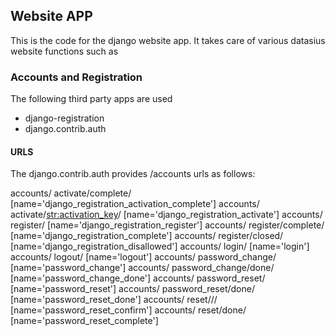 ## Website APP

This is the code for the django website app. It takes care of various datasius
website functions such as 

### Accounts and Registration

The following third party apps are used

* django-registration
* django.contrib.auth

#### URLS 

The django.contrib.auth provides /accounts urls as follows:


accounts/ activate/complete/ [name='django_registration_activation_complete']
accounts/ activate/<str:activation_key>/ [name='django_registration_activate']
accounts/ register/ [name='django_registration_register']
accounts/ register/complete/ [name='django_registration_complete']
accounts/ register/closed/ [name='django_registration_disallowed']
accounts/ login/ [name='login']
accounts/ logout/ [name='logout']
accounts/ password_change/ [name='password_change']
accounts/ password_change/done/ [name='password_change_done']
accounts/ password_reset/ [name='password_reset']
accounts/ password_reset/done/ [name='password_reset_done']
accounts/ reset/<uidb64>/<token>/ [name='password_reset_confirm']
accounts/ reset/done/ [name='password_reset_complete']